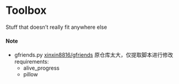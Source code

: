 Toolbox
=====

Stuff that doesn’t really fit anywhere else


#### Note

- gfriends.py 
  [xinxin8816/gfriends](https://github.com/xinxin8816/gfriends/blob/master/Gfriends%20Inputer.py) 原仓库太大，仅提取脚本进行修改
  requirements: 
    - alive_progress
    - pillow
  
